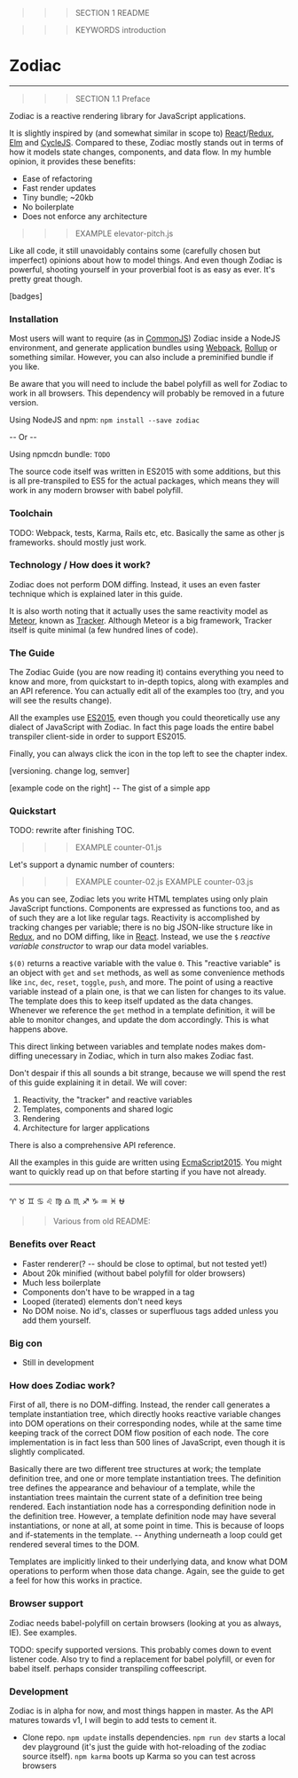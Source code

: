 
>>> SECTION 1 README

>>> KEYWORDS introduction

# Zodiac

---

>>> SECTION 1.1 Preface

Zodiac is a reactive rendering library for JavaScript applications.

It is slightly inspired by (and somewhat similar in scope to) [React](TODO)/[Redux](), [Elm](TODO) and [CycleJS](TODO). Compared to these, Zodiac mostly stands out in terms of how it models state changes, components, and data flow. In my humble opinion, it provides these benefits:

- Ease of refactoring
- Fast render updates
- Tiny bundle; ~20kb
- No boilerplate
- Does not enforce any architecture

>>> EXAMPLE elevator-pitch.js

Like all code, it still unavoidably contains some (carefully chosen but imperfect) opinions about how to model things. And even though Zodiac is powerful, shooting yourself in your proverbial foot is as easy as ever. It's pretty great though.

[badges]

### Installation

Most users will want to require (as in [CommonJS](TODO)) Zodiac inside a NodeJS environment, and generate application bundles using [Webpack](TODO), [Rollup](TODO) or something similar. However, you can also include a preminified bundle if you like.

Be aware that you will need to include the babel polyfill as well for Zodiac to work in all browsers. This dependency will probably be removed in a future version.

Using NodeJS and npm: `npm install --save zodiac`

-- Or --

Using npmcdn bundle: `TODO`

The source code itself was written in ES2015 with some additions, but this is all pre-transpiled to ES5 for the actual packages, which means they will work in any modern browser with babel polyfill.

### Toolchain

TODO: Webpack, tests, Karma, Rails etc, etc. Basically the same as other js frameworks. should mostly just work.

### Technology / How does it work?

Zodiac does not perform DOM diffing. Instead, it uses an even faster technique which is explained later in this guide.

It is also worth noting that it actually uses the same reactivity model as [Meteor](TODO), known as [Tracker](TODO). Although Meteor is a big framework, Tracker itself is quite minimal (a few hundred lines of code).

### The Guide

The Zodiac Guide (you are now reading it) contains everything you need to know and more, from quickstart to in-depth topics, along with examples and an API reference. You can actually edit all of the examples too (try, and you will see the results change).

All the examples use [ES2015](TODO), even though you could theoretically use any dialect of JavaScript with Zodiac. In fact this page loads the entire babel transpiler client-side in order to support ES2015.

Finally, you can always click the icon in the top left to see the chapter index.

[versioning. change log, semver]

[example code on the right] -- The gist of a simple app



### Quickstart

TODO: rewrite after finishing TOC.

>>> EXAMPLE counter-01.js

Let's support a dynamic number of counters:

>>> EXAMPLE counter-02.js
>>> EXAMPLE counter-03.js


As you can see, Zodiac lets you write HTML templates using only plain JavaScript functions. Components are expressed as functions too, and as of such they are a lot like regular tags. Reactivity is accomplished by tracking changes per variable; there is no big JSON-like structure like in [Redux](TODO), and no DOM diffing, like in [React](TODO). Instead, we use the `$` *reactive variable constructor* to wrap our data model variables.

`$(0)` returns a reactive variable with the value `0`. This "reactive variable" is an object with `get` and `set` methods, as well as some convenience methods like `inc`, `dec`, `reset`, `toggle`, `push`, and more. The point of using a reactive variable instead of a plain one, is that we can listen for changes to its value. The template does this to keep itself updated as the data changes. Whenever we reference the `get` method in a template definition, it will be able to monitor changes, and update the dom accordingly. This is what happens above.

This direct linking between variables and template nodes makes dom-diffing unecessary in Zodiac, which in turn also makes Zodiac fast.

Don't despair if this all sounds a bit strange, because we will spend the rest of this guide explaining it in detail. We will cover:

1. Reactivity, the "tracker" and reactive variables
2. Templates, components and shared logic
3. Rendering
4. Architecture for larger applications

There is also a comprehensive API reference.

All the examples in this guide are written using [EcmaScript2015](TODO). You might want to quickly read up on that before starting if you have not already.

---
♈ ♉ ♊ ♋ ♌ ♍ ♎ ♏ ♐ ♑ ♒ ♓ ⛎


>> Various from old README:

### Benefits over React

- Faster renderer(? -- should be close to optimal, but not tested yet!)
- About 20k minified (without babel polyfill for older browsers)
- Much less boilerplate
- Components don't have to be wrapped in a tag
- Looped (iterated) elements don't need keys
- No DOM noise. No id's, classes or superfluous tags added unless you add them yourself.

### Big con

- Still in development

### How does Zodiac work?

First of all, there is no DOM-diffing. Instead, the render call generates a template instantiation tree, which directly hooks reactive variable changes into DOM operations on their corresponding nodes, while at the same time keeping track of the correct DOM flow position of each node. The core implementation is in fact less than 500 lines of JavaScript, even though it is slightly complicated.

Basically there are two different tree structures at work; the template definition tree, and one or more template instantiation trees. The definition tree defines the appearance and behaviour of a template, while the instantiation trees maintain the current state of a definition tree being rendered. Each instantiation node has a corresponding definition node in the definition tree. However, a template definition node may have several instantiations, or none at all, at some point in time. This is because of loops and if-statements in the template. -- Anything underneath a loop could get rendered several times to the DOM.

Templates are implicitly linked to their underlying data, and know what DOM operations to perform when those data change. Again, see the guide to get a feel for how this works in practice.

### Browser support

Zodiac needs babel-polyfill on certain browsers (looking at you as always, IE). See examples.

TODO: specify supported versions. This probably comes down to event listener code. Also try to find a replacement for babel polyfill, or even for babel itself. perhaps consider transpiling coffeescript.

### Development

Zodiac is in alpha for now, and most things happen in master. As the API matures towards v1, I will begin to add tests to cement it.

- Clone repo.
`npm update` installs dependencies.
`npm run dev` starts a local dev playground (it's just the guide with hot-reloading of the zodiac source itself).
`npm karma` boots up Karma so you can test across browsers
